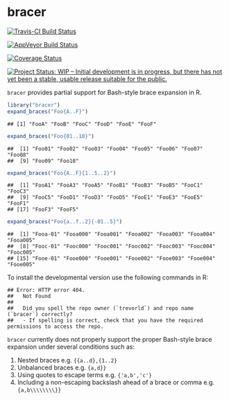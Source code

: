 bracer
======

[![Travis-CI Build Status](https://travis-ci.org/trevorld/bracer.png?branch=master)](https://travis-ci.org/trevorld/bracer)

[![AppVeyor Build Status](https://ci.appveyor.com/api/projects/status/github/trevorld/bracer?branch=master&svg=true)](https://ci.appveyor.com/project/trevorld/bracer)

[![Coverage Status](https://img.shields.io/codecov/c/github/trevorld/bracer/master.svg)](https://codecov.io/github/trevorld/bracer?branch=master)

[![Project Status: WIP – Initial development is in progress, but there has not yet been a stable, usable release suitable for the public.](https://www.repostatus.org/badges/latest/wip.svg)](https://www.repostatus.org/#wip)

``bracer`` provides partial support for Bash-style brace expansion in R.


```r
library("bracer")
expand_braces("Foo{A..F}")
```

```
## [1] "FooA" "FooB" "FooC" "FooD" "FooE" "FooF"
```

```r
expand_braces("Foo{01..10}")
```

```
##  [1] "Foo01" "Foo02" "Foo03" "Foo04" "Foo05" "Foo06" "Foo07" "Foo08"
##  [9] "Foo09" "Foo10"
```

```r
expand_braces("Foo{A..F}{1..5..2}")
```

```
##  [1] "FooA1" "FooA3" "FooA5" "FooB1" "FooB3" "FooB5" "FooC1" "FooC3"
##  [9] "FooC5" "FooD1" "FooD3" "FooD5" "FooE1" "FooE3" "FooE5" "FooF1"
## [17] "FooF3" "FooF5"
```

```r
expand_braces("Foo{a..f..2}{-01..5}")
```

```
##  [1] "Fooa-01" "Fooa000" "Fooa001" "Fooa002" "Fooa003" "Fooa004" "Fooa005"
##  [8] "Fooc-01" "Fooc000" "Fooc001" "Fooc002" "Fooc003" "Fooc004" "Fooc005"
## [15] "Fooe-01" "Fooe000" "Fooe001" "Fooe002" "Fooe003" "Fooe004" "Fooe005"
```

To install the developmental version use the following commands in R:


```
## Error: HTTP error 404.
##   Not Found
## 
##   Did you spell the repo owner (`trevorld`) and repo name (`bracer`) correctly?
##   - If spelling is correct, check that you have the required permissions to access the repo.
```

``bracer`` currently does not properly support the proper Bash-style brace expansion under several conditions such as:

1. Nested braces e.g. ``{{a..d},{1..2}``
2. Unbalanced braces e.g. ``{a,d}}``
3. Using quotes to escape terms e.g. ``{'a,b','c'}``
4. Including a non-escaping backslash ahead of a brace or comma e.g. ``{a,b\\\\\\\\}}``
